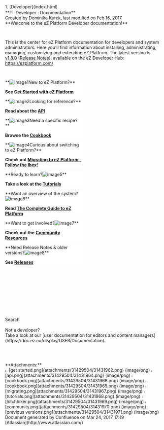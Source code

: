 <div id="page">
<div id="main" class="aui-page-panel">
<div id="main-header">
<div id="breadcrumb-section">
1.  [Developer](index.html)

</div>
**<img src="images/icons/contenttypes/home_page_16.png" alt="Home Page" width="16" height="16" /> Developer : Documentation**

</div>
<div id="content" class="view">
<div class="page-metadata">
Created by Dominika Kurek, last modified on Feb 16, 2017

</div>
<div id="main-content" class="wiki-content group">
<div class="contentLayout2">
<div class="columnLayout two-right-sidebar"
data-layout="two-right-sidebar">
<div class="cell normal" data-type="normal">
<div class="innerCell">
**Welcome to the eZ Platform Developer documentation!**

 

This is the center for eZ Platform documentation for developers and system administrators. Here you'll find information about installing, administrating, managing, customizing and extending eZ Platform. The latest version is [v1.8.0](https://ezplatform.com/) ([Release Notes](eZ-Platform-v1.8.0_33555269.html)), available on the eZ Developer Hub: <https://ezplatform.com/>

 

<div class="sectionColumnWrapper">
<div class="sectionMacro">
<div class="sectionMacroRow">
<div class="columnMacro"
style="width:50%;min-width:50%;max-width:50%;">
<div class="panel"
style="background-color: #fff;border-color: #c0c0c0;border-width: 4px;">
<div class="panelContent" style="background-color: #fff;">
**<img src="attachments/31429504/31431962.png" alt="image1" class="confluence-embedded-image image-left" />New to eZ Platform?**

**See [Get Started with eZ Platform](Get-Started-with-eZ-Platform_31429520.html)**

</div>
</div>
<div class="panel"
style="background-color: #fff;border-color: #c0c0c0;border-width: 4px;">
<div class="panelContent" style="background-color: #fff;">
**<img src="attachments/31429504/31431964.png" alt="image2" class="confluence-embedded-image image-left" />Looking for reference?**

**Read about the [API](API_31429524.html)**

</div>
</div>
<div class="panel"
style="background-color: #fff;border-color: #c0c0c0;border-width: 4px;">
<div class="panelContent" style="background-color: #fff;">
**<img src="attachments/31429504/31431965.png" alt="image3" class="confluence-embedded-image image-left" />Need a specific recipe?**

**Browse the [Cookbook](Cookbook_31429528.html)**

</div>
</div>
<div class="panel"
style="background-color: #fff;border-color: #c0c0c0;border-width: 4px;">
<div class="panelContent" style="background-color: #fff;">
**<img src="attachments/31429504/31431967.png" alt="image4" class="confluence-embedded-image image-left" />Curious about switching to eZ Platform?**

**Check out [Migrating to eZ Platform - Follow the Ibex!](31429532.html)**

</div>
</div>
</div>
<div class="columnMacro"
style="width:50%;min-width:50%;max-width:50%;">
<div class="panel"
style="background-color: #fff;border-color: #c0c0c0;border-width: 4px;">
<div class="panelContent" style="background-color: #fff;">
**Ready to learn?<img src="attachments/31429504/31431968.png" alt="image5" class="confluence-embedded-image image-right" />**

**Take a look at the [Tutorials](Tutorials_31429522.html)**

</div>
</div>
<div class="panel"
style="background-color: #fff;border-color: #c0c0c0;border-width: 4px;">
<div class="panelContent" style="background-color: #fff;">
**Want an overview of the system?<img src="attachments/31429504/31431969.png" alt="image6" class="confluence-embedded-image image-right" />**

**Read [The Complete Guide to eZ Platform](The-Complete-Guide-to-eZ-Platform_31429526.html)**

</div>
</div>
<div class="panel"
style="background-color: #fff;border-color: #c0c0c0;border-width: 4px;">
<div class="panelContent" style="background-color: #fff;">
**Want to get involved?<img src="attachments/31429504/31431970.png" alt="image7" class="confluence-embedded-image image-right" />**

**Check out the** **[Community Resources](Community-Resources_31429530.html)**

</div>
</div>
<div class="panel"
style="background-color: #fff;border-color: #c0c0c0;border-width: 4px;">
<div class="panelContent" style="background-color: #fff;">
**Need Release Notes & older versions?<img src="attachments/31429504/31431971.png" alt="image8" class="confluence-embedded-image image-right" />**

**See** **[Releases](Releases_31429534.html)**

</div>
</div>
</div>
</div>
</div>
</div>
 

 

 

</div>
</div>
<div class="cell aside" data-type="aside">
<div class="innerCell">
 

 

<div class="search-macro search-macro-medium">
<div class="aui-dd-parent">
</div>
<div class="search-macro-query">
</div>
Search

</div>
 

<div
class="confluence-information-macro confluence-information-macro-information">
Not a developer?

<div class="confluence-information-macro-body">
Take a look at our [user documentation for editors and content managers](https://doc.ez.no/display/USER/Documentation).

</div>
</div>
 

 

</div>
</div>
</div>
</div>
</div>
<div class="pageSection group">
<div class="pageSectionHeader">
**Attachments:**

</div>
<div class="greybox" align="left">
<img src="images/icons/bullet_blue.gif" alt="image9" width="8" height="8" /> [get started.png](attachments/31429504/31431962.png) (image/png) <img src="images/icons/bullet_blue.gif" alt="image10" width="8" height="8" /> [api.png](attachments/31429504/31431964.png) (image/png) <img src="images/icons/bullet_blue.gif" alt="image11" width="8" height="8" /> [cookbook.png](attachments/31429504/31431966.png) (image/png) <img src="images/icons/bullet_blue.gif" alt="image12" width="8" height="8" /> [cookbook.png](attachments/31429504/31431965.png) (image/png) <img src="images/icons/bullet_blue.gif" alt="image13" width="8" height="8" /> [migrating.png](attachments/31429504/31431967.png) (image/png) <img src="images/icons/bullet_blue.gif" alt="image14" width="8" height="8" /> [tutorials.png](attachments/31429504/31431968.png) (image/png) <img src="images/icons/bullet_blue.gif" alt="image15" width="8" height="8" /> [hitchhiker.png](attachments/31429504/31431969.png) (image/png) <img src="images/icons/bullet_blue.gif" alt="image16" width="8" height="8" /> [community.png](attachments/31429504/31431970.png) (image/png) <img src="images/icons/bullet_blue.gif" alt="image17" width="8" height="8" /> [previous versions.png](attachments/31429504/31431971.png) (image/png)

</div>
</div>
</div>
</div>
<div id="footer" role="contentinfo">
<div class="section footer-body">
Document generated by Confluence on Mar 24, 2017 17:19

<div id="footer-logo">
[Atlassian](http://www.atlassian.com/)

</div>
</div>
</div>
</div>


